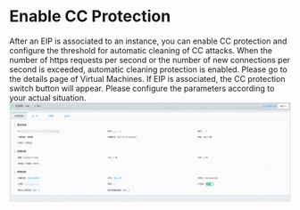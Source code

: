 # Enable CC Protection
After an EIP is associated to an instance, you can enable CC protection and configure the threshold for automatic cleaning of CC attacks. When the number of https requests per second or the number of new connections per second is exceeded, automatic cleaning protection is enabled. Please go to the details page of Virtual Machines. If EIP is associated, the CC protection switch button will appear. Please configure the parameters according to your actual situation.
![](../../../../../image/vm/Operation-Guide-Security-turnon1.png)

